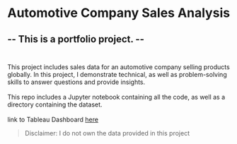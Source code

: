 # Automotive Company Sales Analysis

## -- This is a portfolio project. --<br><br>
This project includes sales data for an automotive company selling products globally. In this project, I demonstrate technical, as well as problem-solving skills to answer questions and provide insights.<br>
<br>
This repo includes a Jupyter notebook containing all the code, as well as a directory containing the dataset.
<br>
<br>
link to Tableau Dashboard <a href="https://public.tableau.com/views/AutomotiveCompany_SalesAnalysis/Dashboard1?:language=en-US&:display_count=n&:origin=viz_share_link" target="_blank">here</a>
<br>
> Disclaimer: I do not own the data provided in this project

